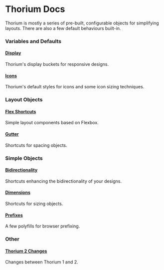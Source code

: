 # Thorium Docs

Thorium is mostly a series of pre-built, configurable objects for simplifying layouts. There are also a few default behaviours built-in.

### Variables and Defaults

#### [Display](dimen.md)
Thorium's display buckets for responsive designs.

#### [Icons](dimen.md)
Thorium's default styles for icons and some icon sizing techniques.


### Layout Objects

#### [Flex Shortcuts](bidir.md)
Simple layout components based on Flexbox.

#### [Gutter](gutter.md)
Shortcuts for spacing objects.


### Simple Objects

#### [Bidirectionality](bidir.md)
Shortcuts enhancing the bidirectionality of your designs.

#### [Dimensions](dimen.md)
Shortcuts for sizing objects.


#### [Prefixes](prefixes.md)
A few polyfills for browser prefixing.

### Other

#### [Thorium 2 Changes](thorium_2_changes.md)
Changes between Thorium 1 and 2.